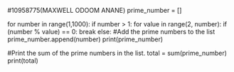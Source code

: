 #10958775(MAXWELL ODOOM ANANE)
prime_number = []

for number in range(1,1000):
  if number > 1:
    for value in range(2, number):
      if (number % value) == 0:
        break
    else:
      #Add the prime numbers to the list
      prime_number.append(number)
print(prime_number)

#Print the sum of the prime numbers in the list.
total = sum(prime_number)
print(total)
